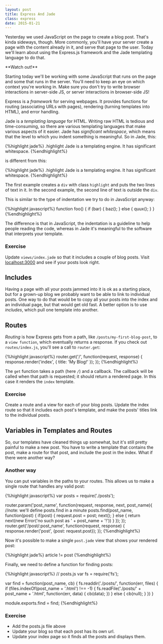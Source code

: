 ```yaml
---
layout: post
title: Express And Jade
class: express
date: 2015-01-21
---
```


Yesterday we used JavaScript on the page to create a blog post. That's kinda sideways, though. More commonly, you'll have your server create a page with the content already in it, and serve that page to the user. Today we'll learn about using the Express.js framework and the Jade templating language to do that.

<aside>
**Watch out!**

Starting today we'll be working with some JavaScript that runs on the page and some that runs in the server. You'll need to keep an eye on which context you're working in. Make sure you don't try to write browser interactions in server-side JS, or server interactions in browser-side JS!
</aside>

Express is a _framework_ for serving webpages. It provides functions for routing (associating URLs with pages), rendering (turning templates into HTML), and error handling.

Jade is a _templating language_ for HTML. Writing raw HTML is tedious and time-consuming, so there are various templating languages that make various aspects of it easier. Jade has _significant whitespace_, which means that the level to which you indent something is meaningful. So in Jade, this:

{%highlight jade%}
.highlight
    Jade is a templating engine.
    It has significant whitespace.
{%endhighlight%}

is different from this:

{%highlight jade%}
.highlight
    Jade is a templating engine.
It has significant whitespace.
{%endhighlight%}

The first example creates a `div` with class `highlight` and puts the two lines of text in it. In the second example, the second line of text is outside the `div`.

This is similar to the type of indentation we try to do in JavaScript anyway:

{%highlight javascript%}
function foo() {
    if (bar) {
        baz();
    } else {
        quux();
    }
}
{%endhighlight%}

The difference is that in JavaScript, the indentation is a guideline to help people reading the code, whereas in Jade it's meaningful to the software that interprets your template.

### Exercise

Update `views/index.jade` so that it includes a couple of blog posts. Visit [localhost:3000](http://localhost:3000) and see if your posts look right.

## Includes

Having a page with all your posts jammed into it is ok as a starting place, but for a grown-up blog we probably want to be able to link to individual posts. One way to do that would be to copy all your posts into the index and an individual page, but that would get old fast. A better option is to use _includes_, which pull one template into another.

## Routes

_Routing_ is how Express gets from a path, like `/posts/my-first-blog-post`, to a `view function`, which eventually returns a response. If you check out `routes/index.js`, you'll see a call to `router.get`:

{%highlight javascript%}
router.get('/', function(request, response) {
  response.render('index', { title: 'My Blog!' });
});
{%endhighlight%}

The `get` function takes a path (here `/`) and a callback. The callback will be called when that path is requested; it should return a rendered page. In this case it renders the `index` template.

### Exercise

Create a route and a view for each of your blog posts. Update the index route so that it includes each post's template, and make the posts' titles link to the individual posts.

## Variables in Templates and Routes

So, our templates have cleaned things up somewhat, but it's still pretty painful to make a new post. You have to write a template that contains the post, make a route for that post, and include the post in the index. What if there were another way?

### Another way

You can put variables in the paths to your routes. This allows us to make a single route that handles any valid post:

{%highlight javascript%}
var posts = require('./posts');

router.param('post_name', function(request, response, next, post_name){
    //note: we'll define posts.find in a minute
    posts.find(post_name, function(post) {
        if(post) {
            request.post = post;
            next();
        } else {
            return next(new Error('no such post as ' + post_name + '!'))
        }
    });
});
router.get('/post/:post_name', function(request, response) {
    response.render('post', {post: request.post});
});
{%endhighlight%}

Now it's possible to make a single `post.jade` view that shows your rendered post:

{%highlight jade%}
article
    != post
{%endhighlight%}

Finally, we need to define a function for finding posts:

{%highlight javascript%}
// posts.js
var fs = require('fs');

var find = function(post_name, cb) {
    fs.readdir('./posts/', function(err, files) {
        if (files.indexOf(post_name + '.html') !== -1) {
            fs.readFile('./posts/' + post_name + '.html', function(err, data) {
                cb(data);
            })
        } else {
            cb(null);
        }
    })
}

module.exports.find = find;
{%endhighlight%}

### Exercise

* Add the posts.js file above
* Update your blog so that each post has its own url.
* Update your index page so it finds all the posts and displays them.
